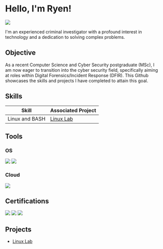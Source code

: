 # Hello, I'm Ryen!
<a href="www.linkedin.com/in/ryenhy"><img src="https://img.shields.io/badge/-LinkedIn-0072b1?&style=for-the-badge&logo=linkedin&logoColor=white" /></a>

I'm an experienced criminal investigator with a profound interest in technology and a dedication to solving complex problems.

## Objective

As a recent Computer Science and Cyber Security postgraduate (MSc), I am now eager to transition into the cyber security field, specifically aiming at roles within Digital Forensics/Incident Response (DFIR). This Github showcases the skills and projects I have completed to attain this goal.

## Skills

| Skill                                         | Associated Project         |
|-----------------------------------------------|----------------------------|
| Linux and BASH       | <a href="https://github.com/RyenHY/Detection-Lab/tree/main">Linux Lab</a>|


## Tools

### OS
<div>
    <img src="https://img.shields.io/badge/-Windows%20-005A9C?&style=for-the-badge&logo=Windows&logoColor=white" />
    <img src="https://img.shields.io/badge/-Linux%20-006400?&style=for-the-badge&logo=Linux&logoColor=white" />
</div>

### Cloud
<div>
    <img src="https://img.shields.io/badge/-Azure-0089D6?&style=for-the-badge&logo=MicrosoftAzure&logoColor=white" />
</div>

## Certifications
<div>
<img src="https://img.shields.io/badge/-Google%20Cybersecurity%20Professional-FFD700?&style=for-the-badge&logo=Google&logoColor=white" />
<img src="https://img.shields.io/badge/-Microsoft%3A%20Azure%20Fundamentals-0089D6?&style=for-the-badge&logo=MicrosoftAzure&logoColor=white" />
<img src="https://img.shields.io/badge/-Microsoft%3A%20Security%2C%20Compliance%2C%20and%20Identity%20Fundamentals-005A9C?&style=for-the-badge&logo=Microsoft&logoColor=white" />
</div>

## Projects
- <a href="https://github.com/RyenHY/Detection-Lab/tree/main">Linux Lab</a>

<!--
**RyenHY/RyenHY** is a ✨ _special_ ✨ repository because its `README.md` (this file) appears on your GitHub profile.

Here are some ideas to get you started:

- 🔭 I’m currently working on ...
- 🌱 I’m currently learning ...
- 👯 I’m looking to collaborate on ...
- 🤔 I’m looking for help with ...
- 💬 Ask me about ...
- 📫 How to reach me: ...
- 😄 Pronouns: ...
- ⚡ Fun fact: ...


## Skills

| Skill                                         | Associated Project         |
|-----------------------------------------------|----------------------------|
| SIEM Implementation and Log Analysis          | <a href="https://github.com/RyenHY/Detection-Lab/tree/main">Detection Lab</a>|
| Network Traffic Monitoring and Attack Detection | <a href="https://google.com">Detection Lab</a>|
| Security Automation with Shuffle SOAR         | SOC Automation Lab|
| Incident Response Planning and Execution      | SOC Automation Lab|
| Case Management with TheHive                  | SOC Automation Lab|
| Scripting and Automation for Threat Mitigation | SOC Automation Lab|

## Tools
[Provide tools and break them down into categories. Use ChatGPT to help create the link - Remove this afterwards]]
ChatGPT Example - Update this and use Amazon AWS instead

### Network
<div>
    <img src="https://img.shields.io/badge/-Wireshark-1679A7?&style=for-the-badge&logo=Wireshark&logoColor=white" />
    <img src="https://img.shields.io/badge/-Suricata-EF3B2D?&style=for-the-badge&logo=Suricata&logoColor=white" />
    <img src="https://img.shields.io/badge/-Zeek-777BB4?&style=for-the-badge&logo=Zeek&logoColor=white" />
</div>

### Endpoint
<div>
    <img src="https://img.shields.io/badge/-Microsoft_Defender_for_Endpoint-00A4EF?&style=for-the-badge&logo=Microsoft&logoColor=white" />
    <img src="https://img.shields.io/badge/-Velociraptor-4B275F?&style=for-the-badge&logo=Velociraptor&logoColor=white" />
</div>

### SIEM
<div>
    <img src="https://img.shields.io/badge/-Microsoft_Sentinel-0078D4?&style=for-the-badge&logo=Microsoft&logoColor=white" />
    <img src="https://img.shields.io/badge/-Splunk-000000?&style=for-the-badge&logo=Splunk&logoColor=white" />
    <img src="https://img.shields.io/badge/-Elastic-005571?&style=for-the-badge&logo=Elastic&logoColor=white" />
</div>

## Certifications
[Provide certifications that you have obtained. Use ChatGPT to help create the link - Remove this afterwards]]
<div>
<img src="https://img.shields.io/badge/-Security%2B-FF0000?&style=for-the-badge&logo=CompTIA&logoColor=white" />
<img src="https://img.shields.io/badge/-Network%2B-007ACC?&style=for-the-badge&logo=CompTIA&logoColor=white" />
<img src="https://img.shields.io/badge/-A%2B-4D4D4D?&style=for-the-badge&logo=CompTIA&logoColor=white" />
<img src="https://img.shields.io/badge/-CDSA-006400?&style=for-the-badge&logoColor=white" />
<img src="https://img.shields.io/badge/-CCD-000080?&style=for-the-badge&logoColor=white" />
</div>

## Projects
- <a href="https://github.com/RyenHY/Detection-Lab/tree/main">Detection Lab</a>
- SOC Automation Project

-->
